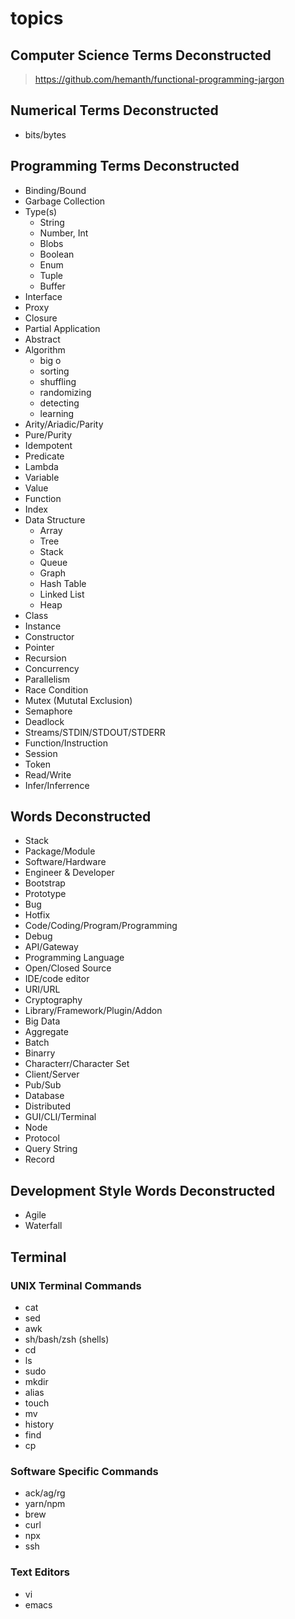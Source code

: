 # topics

## Computer Science Terms Deconstructed

> https://github.com/hemanth/functional-programming-jargon

## Numerical Terms Deconstructed
  - bits/bytes
## Programming Terms Deconstructed
  - Binding/Bound
  - Garbage Collection
  - Type(s)
    - String
    - Number, Int
    - Blobs
    - Boolean
    - Enum
    - Tuple
    - Buffer
  - Interface
  - Proxy
  - Closure
  - Partial Application
  - Abstract
  - Algorithm
    - big o
    - sorting
    - shuffling
    - randomizing
    - detecting
    - learning
  - Arity/Ariadic/Parity
  - Pure/Purity
  - Idempotent
  - Predicate
  - Lambda
  - Variable
  - Value
  - Function
  - Index
  - Data Structure
    - Array
    - Tree
    - Stack
    - Queue
    - Graph
    - Hash Table
    - Linked List
    - Heap
  - Class
  - Instance
  - Constructor
  - Pointer
  - Recursion
  - Concurrency
  - Parallelism
  - Race Condition
  - Mutex (Mututal Exclusion)
  - Semaphore
  - Deadlock
  - Streams/STDIN/STDOUT/STDERR
  - Function/Instruction
  - Session
  - Token
  - Read/Write
  - Infer/Inferrence
    
## Words Deconstructed
  - Stack
  - Package/Module
  - Software/Hardware
  - Engineer & Developer
  - Bootstrap
  - Prototype
  - Bug
  - Hotfix
  - Code/Coding/Program/Programming
  - Debug
  - API/Gateway
  - Programming Language
  - Open/Closed Source
  - IDE/code editor
  - URI/URL
  - Cryptography
  - Library/Framework/Plugin/Addon
  - Big Data
  - Aggregate
  - Batch
  - Binarry
  - Characterr/Character Set
  - Client/Server
  - Pub/Sub
  - Database
  - Distributed
  - GUI/CLI/Terminal
  - Node
  - Protocol
  - Query String
  - Record

## Development Style Words Deconstructed
  - Agile
  - Waterfall

## Terminal
### UNIX Terminal Commands
- cat
- sed
- awk
- sh/bash/zsh (shells)
- cd
- ls
- sudo
- mkdir
- alias
- touch
- mv
- history
- find
- cp

### Software Specific Commands
- ack/ag/rg
- yarn/npm
- brew
- curl
- npx
- ssh

### Text Editors
- vi
- emacs
